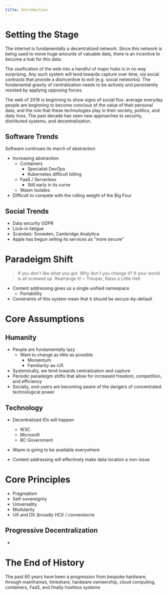 ```yaml
---
title: Introduction
---
```


# Setting the Stage

The internet is fundamentally a decentralized network. Since this network is being used to move huge amounts of valuable data, there is an incentive to become a hub for this data.

The ossification of the web into a handful of major hubs is in no way surprising. Any such system will tend towards capture over time, via social contracts that provide a disincentive to exit (e.g. social networks). The fundamental gravity of centralization needs to be actively and persistently resisted by applying opposing forces.

The web of 2019 is beginning to show signs of social flux: average everyday people are beginning to become concious of the value of their personal data, and the role that these technologies play in their society, politics, and daily lives. The past decade has seen new approaches to secuirty, distributed systems, and decentralization.

## Software Trends

Software continues its march of abstraction

* Increasing abstraction
  * Containers
    * Specialist DevOps
    * Kubernetes difficult billing
  * FaaS / Serverless
    * Still early in its curve
  * Wasm Isolates
* Difficult to compete with the rolling weight of the Big Four

## Social Trends

* Data security
   GDPR
* Lock-in fatigue
* Scandals: Snowden, Cambridge Analytica
* Apple has begun selling its services as "more secure"

# Paradeigm Shift

> If you don't like what you got 
> Why don't you change it?
> If your world is all screwed up 
> Rearrange it!
> ~ Trooper, Raise a Little Hell

* Content addressing gives us a single unified namespace
  * Portablility
* Constraints of this system mean that it should be secure-by-default

# Core Assumptions

## Humanity

* People are fundamentally lazy
  * Want to change as little as possible
    * Momentum
    * Familiarity-as-UX
* Systemically, we tend towards centralization and capture
* Periodic paradeigm shifts that allow for increased freedom, competition, and efficiency
* Socially, end-users are becoming aware of the dangers of concentrated technological power

## Technology

* Decentralized IDs will happen
  * W3C
  * Microsoft
  * BC Government
* Wasm is going to be available everywhere

* Content addressing will effectively make data location a non-issue

# Core Principles

* Pragmatism
* Self-sovereignty
* Universality
* Modularity
* UX and DX (broadly HCI) / conveniecne

## Progressive Decentralization

*

# The End of History

The past 60 years have been a progression from bespoke hardware, through mainframes, timeshare, hardware owneership, cloud computing, containers, FaaS, and finally hostless systems
